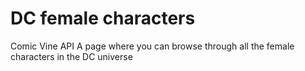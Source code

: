 # DC female characters
Comic Vine API A page where you can browse through all the female characters in the DC universe
